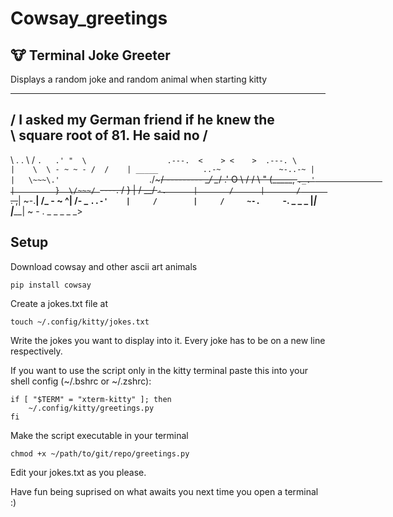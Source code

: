 # Cowsay_greetings
## 🐮 Terminal Joke Greeter
Displays a random joke and random animal when starting kitty
 _________________________________________
/ I asked my German friend if he knew the \
\ square root of 81. He said no           /
 -----------------------------------------
\                             .       .
 \                           / `.   .' " 
  \                  .---.  <    > <    >  .---.
   \                 |    \  \ - ~ ~ - /  /    |
         _____          ..-~             ~-..-~
        |     |   \~~~\.'                    `./~~~/
       ---------   \__/                        \__/
      .'  O    \     /               /       \  " 
     (_____,    `._.'               |         }  \/~~~/
      `----.          /       }     |        /    \__/
            `-.      |       /      |       /      `. ,~~|
                ~-.__|      /_ - ~ ^|      /- _      `..-'   
                     |     /        |     /     ~-.     `-. _  _  _
                     |_____|        |_____|         ~ - . _ _ _ _ _>
## Setup
Download cowsay and other ascii art animals
```
pip install cowsay
```

Create a jokes.txt file at 
```
touch ~/.config/kitty/jokes.txt
```
Write the jokes you want to display into it. Every joke has to be on a new line respectively.

If you want to use the script only in the kitty terminal paste this into your shell config (~/.bshrc or ~/.zshrc):
```
if [ "$TERM" = "xterm-kitty" ]; then
    ~/.config/kitty/greetings.py
fi
```

Make the script executable in your terminal
```
chmod +x ~/path/to/git/repo/greetings.py
```
Edit your jokes.txt as you please.

Have fun being suprised on what awaits you next time you open a terminal :)
